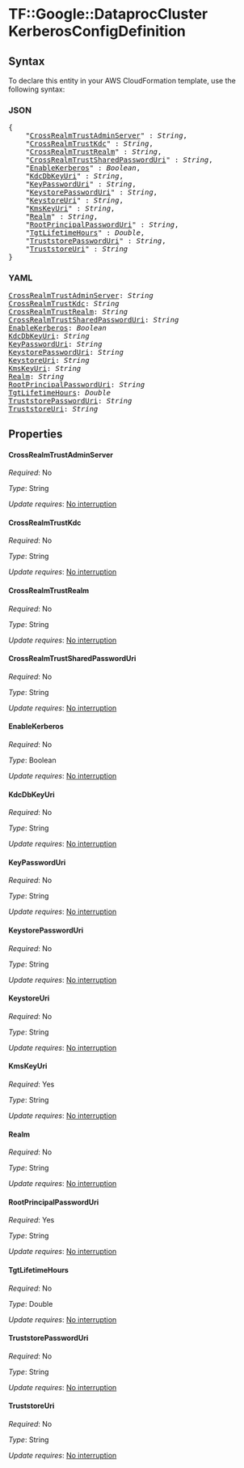 # TF::Google::DataprocCluster KerberosConfigDefinition

## Syntax

To declare this entity in your AWS CloudFormation template, use the following syntax:

### JSON

<pre>
{
    "<a href="#crossrealmtrustadminserver" title="CrossRealmTrustAdminServer">CrossRealmTrustAdminServer</a>" : <i>String</i>,
    "<a href="#crossrealmtrustkdc" title="CrossRealmTrustKdc">CrossRealmTrustKdc</a>" : <i>String</i>,
    "<a href="#crossrealmtrustrealm" title="CrossRealmTrustRealm">CrossRealmTrustRealm</a>" : <i>String</i>,
    "<a href="#crossrealmtrustsharedpassworduri" title="CrossRealmTrustSharedPasswordUri">CrossRealmTrustSharedPasswordUri</a>" : <i>String</i>,
    "<a href="#enablekerberos" title="EnableKerberos">EnableKerberos</a>" : <i>Boolean</i>,
    "<a href="#kdcdbkeyuri" title="KdcDbKeyUri">KdcDbKeyUri</a>" : <i>String</i>,
    "<a href="#keypassworduri" title="KeyPasswordUri">KeyPasswordUri</a>" : <i>String</i>,
    "<a href="#keystorepassworduri" title="KeystorePasswordUri">KeystorePasswordUri</a>" : <i>String</i>,
    "<a href="#keystoreuri" title="KeystoreUri">KeystoreUri</a>" : <i>String</i>,
    "<a href="#kmskeyuri" title="KmsKeyUri">KmsKeyUri</a>" : <i>String</i>,
    "<a href="#realm" title="Realm">Realm</a>" : <i>String</i>,
    "<a href="#rootprincipalpassworduri" title="RootPrincipalPasswordUri">RootPrincipalPasswordUri</a>" : <i>String</i>,
    "<a href="#tgtlifetimehours" title="TgtLifetimeHours">TgtLifetimeHours</a>" : <i>Double</i>,
    "<a href="#truststorepassworduri" title="TruststorePasswordUri">TruststorePasswordUri</a>" : <i>String</i>,
    "<a href="#truststoreuri" title="TruststoreUri">TruststoreUri</a>" : <i>String</i>
}
</pre>

### YAML

<pre>
<a href="#crossrealmtrustadminserver" title="CrossRealmTrustAdminServer">CrossRealmTrustAdminServer</a>: <i>String</i>
<a href="#crossrealmtrustkdc" title="CrossRealmTrustKdc">CrossRealmTrustKdc</a>: <i>String</i>
<a href="#crossrealmtrustrealm" title="CrossRealmTrustRealm">CrossRealmTrustRealm</a>: <i>String</i>
<a href="#crossrealmtrustsharedpassworduri" title="CrossRealmTrustSharedPasswordUri">CrossRealmTrustSharedPasswordUri</a>: <i>String</i>
<a href="#enablekerberos" title="EnableKerberos">EnableKerberos</a>: <i>Boolean</i>
<a href="#kdcdbkeyuri" title="KdcDbKeyUri">KdcDbKeyUri</a>: <i>String</i>
<a href="#keypassworduri" title="KeyPasswordUri">KeyPasswordUri</a>: <i>String</i>
<a href="#keystorepassworduri" title="KeystorePasswordUri">KeystorePasswordUri</a>: <i>String</i>
<a href="#keystoreuri" title="KeystoreUri">KeystoreUri</a>: <i>String</i>
<a href="#kmskeyuri" title="KmsKeyUri">KmsKeyUri</a>: <i>String</i>
<a href="#realm" title="Realm">Realm</a>: <i>String</i>
<a href="#rootprincipalpassworduri" title="RootPrincipalPasswordUri">RootPrincipalPasswordUri</a>: <i>String</i>
<a href="#tgtlifetimehours" title="TgtLifetimeHours">TgtLifetimeHours</a>: <i>Double</i>
<a href="#truststorepassworduri" title="TruststorePasswordUri">TruststorePasswordUri</a>: <i>String</i>
<a href="#truststoreuri" title="TruststoreUri">TruststoreUri</a>: <i>String</i>
</pre>

## Properties

#### CrossRealmTrustAdminServer

_Required_: No

_Type_: String

_Update requires_: [No interruption](https://docs.aws.amazon.com/AWSCloudFormation/latest/UserGuide/using-cfn-updating-stacks-update-behaviors.html#update-no-interrupt)

#### CrossRealmTrustKdc

_Required_: No

_Type_: String

_Update requires_: [No interruption](https://docs.aws.amazon.com/AWSCloudFormation/latest/UserGuide/using-cfn-updating-stacks-update-behaviors.html#update-no-interrupt)

#### CrossRealmTrustRealm

_Required_: No

_Type_: String

_Update requires_: [No interruption](https://docs.aws.amazon.com/AWSCloudFormation/latest/UserGuide/using-cfn-updating-stacks-update-behaviors.html#update-no-interrupt)

#### CrossRealmTrustSharedPasswordUri

_Required_: No

_Type_: String

_Update requires_: [No interruption](https://docs.aws.amazon.com/AWSCloudFormation/latest/UserGuide/using-cfn-updating-stacks-update-behaviors.html#update-no-interrupt)

#### EnableKerberos

_Required_: No

_Type_: Boolean

_Update requires_: [No interruption](https://docs.aws.amazon.com/AWSCloudFormation/latest/UserGuide/using-cfn-updating-stacks-update-behaviors.html#update-no-interrupt)

#### KdcDbKeyUri

_Required_: No

_Type_: String

_Update requires_: [No interruption](https://docs.aws.amazon.com/AWSCloudFormation/latest/UserGuide/using-cfn-updating-stacks-update-behaviors.html#update-no-interrupt)

#### KeyPasswordUri

_Required_: No

_Type_: String

_Update requires_: [No interruption](https://docs.aws.amazon.com/AWSCloudFormation/latest/UserGuide/using-cfn-updating-stacks-update-behaviors.html#update-no-interrupt)

#### KeystorePasswordUri

_Required_: No

_Type_: String

_Update requires_: [No interruption](https://docs.aws.amazon.com/AWSCloudFormation/latest/UserGuide/using-cfn-updating-stacks-update-behaviors.html#update-no-interrupt)

#### KeystoreUri

_Required_: No

_Type_: String

_Update requires_: [No interruption](https://docs.aws.amazon.com/AWSCloudFormation/latest/UserGuide/using-cfn-updating-stacks-update-behaviors.html#update-no-interrupt)

#### KmsKeyUri

_Required_: Yes

_Type_: String

_Update requires_: [No interruption](https://docs.aws.amazon.com/AWSCloudFormation/latest/UserGuide/using-cfn-updating-stacks-update-behaviors.html#update-no-interrupt)

#### Realm

_Required_: No

_Type_: String

_Update requires_: [No interruption](https://docs.aws.amazon.com/AWSCloudFormation/latest/UserGuide/using-cfn-updating-stacks-update-behaviors.html#update-no-interrupt)

#### RootPrincipalPasswordUri

_Required_: Yes

_Type_: String

_Update requires_: [No interruption](https://docs.aws.amazon.com/AWSCloudFormation/latest/UserGuide/using-cfn-updating-stacks-update-behaviors.html#update-no-interrupt)

#### TgtLifetimeHours

_Required_: No

_Type_: Double

_Update requires_: [No interruption](https://docs.aws.amazon.com/AWSCloudFormation/latest/UserGuide/using-cfn-updating-stacks-update-behaviors.html#update-no-interrupt)

#### TruststorePasswordUri

_Required_: No

_Type_: String

_Update requires_: [No interruption](https://docs.aws.amazon.com/AWSCloudFormation/latest/UserGuide/using-cfn-updating-stacks-update-behaviors.html#update-no-interrupt)

#### TruststoreUri

_Required_: No

_Type_: String

_Update requires_: [No interruption](https://docs.aws.amazon.com/AWSCloudFormation/latest/UserGuide/using-cfn-updating-stacks-update-behaviors.html#update-no-interrupt)

